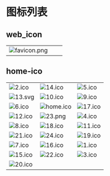 # 图标列表

## web_icon

|  |  |  |
| ---- | ---- | ---- |
| ![favicon.png](https://cdn.jsdelivr.net/gh/april-projects/april-ico/web_icon/favicon.png) |  |  |

## home-ico

|  |  |  |
| ---- | ---- | ---- |
| ![2.ico](https://cdn.jsdelivr.net/gh/april-projects/april-ico/home-ico/2.ico) | ![14.ico](https://cdn.jsdelivr.net/gh/april-projects/april-ico/home-ico/14.ico) | ![5.ico](https://cdn.jsdelivr.net/gh/april-projects/april-ico/home-ico/5.ico) |
| ![13.svg](https://cdn.jsdelivr.net/gh/april-projects/april-ico/home-ico/13.svg) | ![10.ico](https://cdn.jsdelivr.net/gh/april-projects/april-ico/home-ico/10.ico) | ![9.ico](https://cdn.jsdelivr.net/gh/april-projects/april-ico/home-ico/9.ico) |
| ![6.ico](https://cdn.jsdelivr.net/gh/april-projects/april-ico/home-ico/6.ico) | ![home.ico](https://cdn.jsdelivr.net/gh/april-projects/april-ico/home-ico/home.ico) | ![17.ico](https://cdn.jsdelivr.net/gh/april-projects/april-ico/home-ico/17.ico) |
| ![12.ico](https://cdn.jsdelivr.net/gh/april-projects/april-ico/home-ico/12.ico) | ![23.png](https://cdn.jsdelivr.net/gh/april-projects/april-ico/home-ico/23.png) | ![4.ico](https://cdn.jsdelivr.net/gh/april-projects/april-ico/home-ico/4.ico) |
| ![8.ico](https://cdn.jsdelivr.net/gh/april-projects/april-ico/home-ico/8.ico) | ![18.ico](https://cdn.jsdelivr.net/gh/april-projects/april-ico/home-ico/18.ico) | ![11.ico](https://cdn.jsdelivr.net/gh/april-projects/april-ico/home-ico/11.ico) |
| ![21.ico](https://cdn.jsdelivr.net/gh/april-projects/april-ico/home-ico/21.ico) | ![24.ico](https://cdn.jsdelivr.net/gh/april-projects/april-ico/home-ico/24.ico) | ![19.ico](https://cdn.jsdelivr.net/gh/april-projects/april-ico/home-ico/19.ico) |
| ![7.ico](https://cdn.jsdelivr.net/gh/april-projects/april-ico/home-ico/7.ico) | ![16.ico](https://cdn.jsdelivr.net/gh/april-projects/april-ico/home-ico/16.ico) | ![1.ico](https://cdn.jsdelivr.net/gh/april-projects/april-ico/home-ico/1.ico) |
| ![15.ico](https://cdn.jsdelivr.net/gh/april-projects/april-ico/home-ico/15.ico) | ![22.ico](https://cdn.jsdelivr.net/gh/april-projects/april-ico/home-ico/22.ico) | ![3.ico](https://cdn.jsdelivr.net/gh/april-projects/april-ico/home-ico/3.ico) |
| ![20.ico](https://cdn.jsdelivr.net/gh/april-projects/april-ico/home-ico/20.ico) |  |  |

